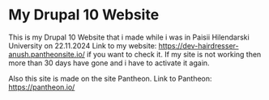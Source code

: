 # My Drupal 10 Website

This is my Drupal 10 Website that i made while i was in Paisii Hilendarski University on 22.11.2024
Link to my website: https://dev-hairdresser-anush.pantheonsite.io/ if you want to check it.
If my site is not working then more than 30 days have gone and i have to activate it again.

Also this site is made on the site Pantheon.
Link to Pantheon: https://pantheon.io/
